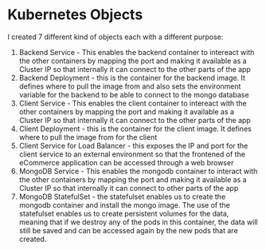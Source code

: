 # Kubernetes Objects
I created 7 different kind of objects each with a different purpose:
1) Backend Service - This enables the backend container to intereact with the other containers by mapping the port and making it available as a Cluster IP so that internally it can connect to the other parts of the app
2) Backend Deployment - this is the container for the backend image. It defines where to pull the image from and also sets the environment variable for the backend to be able to connect to the mongo database
3) Client Service - This enables the client container to intereact with the other containers by mapping the port and making it available as a Cluster IP so that internally it can connect to the other parts of the app
4) Client Deployment - this is the container for the client image. It defines where to pull the image from for the client
5) Client Service for Load Balancer - this exposes the IP and port for the client service to an external environment so that the frontened of the eCommerce application can be accessed through a web browser
6) MongoDB Service - This enables the mongodb container to interact with the other containers by mapping the port and making it available as a Cluster IP so that internally it can connect to other parts of the app
7) MongoDB StatefulSet - the statefulset enables us to create the mongodb container and install the mongo image. The use of the statefulset enables us to create persistent volumes for the data, meaning that if we destroy any of the pods in this container, the data will still be saved and can be accessed again by the new pods that are created. 
